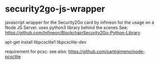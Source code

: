 # security2go-js-wrapper
javascript wrapper for the Security2Go card by infineon for the usage on a Node JS Server. uses python3 library behind the scenes
See: https://github.com/Infineon/BlockchainSecurity2Go-Python-Library


apt-get install libpcsclite1 libpcsclite-dev

requirement for pcsc:
see also: https://github.com/santigimeno/node-pcsclite